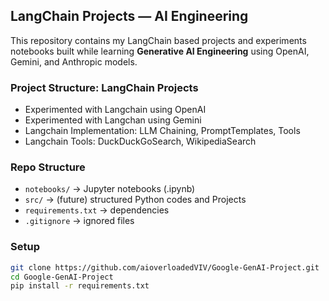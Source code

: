 ## LangChain Projects — AI Engineering

This repository contains my LangChain based projects and experiments notebooks built while learning **Generative AI Engineering** using OpenAI, Gemini, and Anthropic models.

### Project Structure: LangChain Projects
- Experimented with Langchain using OpenAI
- Experimented with Langchan using Gemini
- Langchain Implementation: LLM Chaining, PromptTemplates, Tools 
- Langchain Tools: DuckDuckGoSearch, WikipediaSearch

### Repo Structure
- `notebooks/` → Jupyter notebooks (.ipynb)
- `src/` → (future) structured Python codes and Projects
- `requirements.txt` → dependencies
- `.gitignore` → ignored files

### Setup
```bash
git clone https://github.com/aioverloadedVIV/Google-GenAI-Project.git
cd Google-GenAI-Project
pip install -r requirements.txt